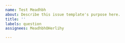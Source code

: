 ```yaml
---
name: Test Meadhbh
about: Describe this issue template's purpose here.
title: ''
labels: question
assignees: MeadhbhOHerlihy

---
```



